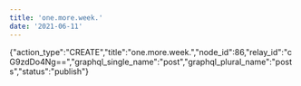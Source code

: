 ```yaml
---
title: 'one.more.week.'
date: '2021-06-11'
---
```


{"action_type":"CREATE","title":"one.more.week.","node_id":86,"relay_id":"cG9zdDo4Ng==","graphql_single_name":"post","graphql_plural_name":"posts","status":"publish"}

